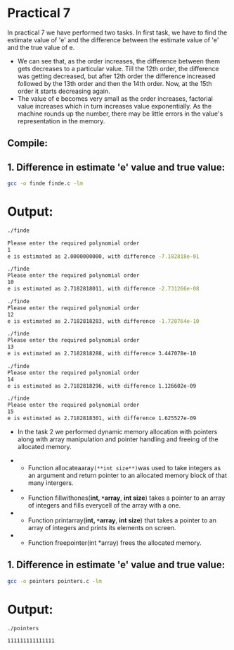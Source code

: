 # Practical 7

In practical 7 we have performed two tasks. In first task, we have to find the estimate value of 'e' and the difference between the estimate value of 'e' and the true value of e.
* We can see that, as the order increases, the difference between them gets decreases to a particular value. Till the 12th order, the difference was getting decreased, but after 12th order the difference increased followed by the 13th order  and then the 14th order. Now, at the 15th order it starts decreasing again.
* The value of e becomes very small as the order increases, factorial value increases which in turn increases value exponentially. As the machine rounds up the number, there may be little errors in the value's representation in the memory.


## Compile:

## 1. Difference in estimate 'e' value and true value:

```bash
gcc -o finde finde.c -lm

```
# Output:

```bash
./finde

Please enter the required polynomial order 
1
e is estimated as 2.0000000000, with difference -7.182818e-01

./finde 
Please enter the required polynomial order 
10
e is estimated as 2.7182818011, with difference -2.731266e-08

./finde 
Please enter the required polynomial order 
12
e is estimated as 2.7182818283, with difference -1.728764e-10

./finde 
Please enter the required polynomial order 
13
e is estimated as 2.7182818288, with difference 3.447078e-10

./finde
Please enter the required polynomial order 
14
e is estimated as 2.7182818296, with difference 1.126602e-09

./finde 
Please enter the required polynomial order 
15
e is estimated as 2.7182818301, with difference 1.625527e-09
```

* In the task 2 we performed dynamic memory allocation with pointers along with array manipulation and pointer handling and freeing of the allocated memory. 

* - Function allocateaaray```(**int size**)```was used to take integers as an argument and return pointer to an allocated memory block of that many intergers.
* - Function fillwithones(**int, `*`array**, **int size**) takes a pointer to an array of integers and fills everycell of the array with a one.
* - Function printarray(**int, `*`array**, **int size**) that takes a pointer to an array of integers and prints its elements on screen.
* - Function freepointer(int *array) frees the allocated memory.

## 1. Difference in estimate 'e' value and true value:

```bash
gcc -o pointers pointers.c -lm

```
# Output:

```bash
./pointers

111111111111111

```
